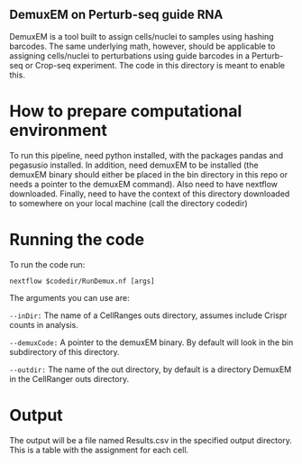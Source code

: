 ## DemuxEM on Perturb-seq guide RNA

DemuxEM is a tool built to assign cells/nuclei to samples using hashing barcodes. The same underlying math, however, should be applicable to assigning cells/nuclei to perturbations using guide barcodes in a Perturb-seq or Crop-seq experiment. The code in this directory is meant to enable this.

# How to prepare computational environment

To run this pipeline, need python installed, with the packages pandas and pegasusio installed. In addition, need demuxEM to be installed (the demuxEM binary should either be placed in the bin directory in this repo or needs a pointer to the demuxEM command). Also need to have nextflow downloaded. Finally, need to have the context of this directory downloaded to somewhere on your local machine (call the directory codedir)

# Running the code

To run the code run:

```
nextflow $codedir/RunDemux.nf [args]
```

The arguments you can use are:

`--inDir:` The name of a CellRanges outs directory, assumes include Crispr counts in analysis.

`--demuxCode:` A pointer to the demuxEM binary. By default will look in the bin subdirectory of this directory.

`--outdir:` The name of the out directory, by default is a directory DemuxEM in the CellRanger outs directory.

# Output

The output will be a file named Results.csv in the specified output directory. This is a table with the assignment for each cell.

